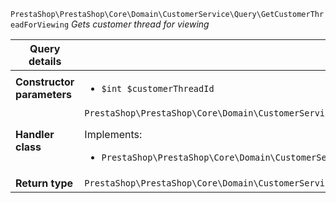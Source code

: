 `PrestaShop\PrestaShop\Core\Domain\CustomerService\Query\GetCustomerThreadForViewing`
_Gets customer thread for viewing_

| Query details              |    |
| -------------------------- | -- |
| **Constructor parameters** | <ul> <li>`$int $customerThreadId`</li> </ul> |
| **Handler class**          | `PrestaShop\PrestaShop\Core\Domain\CustomerService\QueryHandler\GetCustomerThreadForViewingHandler`  <p> Implements: </p> <ul>  <li>`PrestaShop\PrestaShop\Core\Domain\CustomerService\QueryHandler\GetCustomerThreadForViewingHandlerInterface`</li>  |
| **Return type** |  `PrestaShop\PrestaShop\Core\Domain\CustomerService\QueryResult\CustomerThreadView`  |
